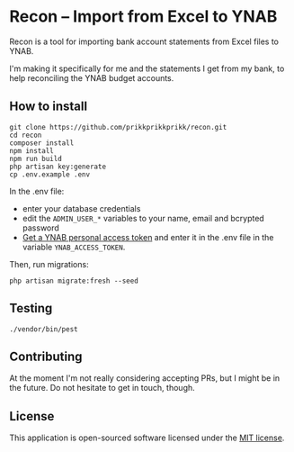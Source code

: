 # Recon – Import from Excel to YNAB

Recon is a tool for importing bank account statements from Excel files to YNAB.

I'm making it specifically for me and the statements I get from my bank, to help reconciling the YNAB budget accounts.

## How to install

```
git clone https://github.com/prikkprikkprikk/recon.git
cd recon
composer install
npm install
npm run build
php artisan key:generate
cp .env.example .env
```

In the .env file:
* enter your database credentials
* edit the `ADMIN_USER_*` variables to your name, email and bcrypted password
* [Get a YNAB personal access token](https://api.youneedabudget.com/#quick-start) and enter it in the .env file in the variable `YNAB_ACCESS_TOKEN`.

Then, run migrations:

```
php artisan migrate:fresh --seed
```

## Testing

```
./vendor/bin/pest
```

## Contributing

At the moment I'm not really considering accepting PRs, but I might be in the future. Do not hesitate to get in touch, though.

## License

This application is open-sourced software licensed under the [MIT license](https://opensource.org/licenses/MIT).
